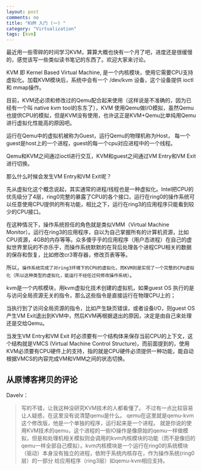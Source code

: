 ```yaml
---
layout: post
comments: no
title: "KVM 入门 (一) "
category: "Virtualization"
tags: [kvm]
---
```


最近用一些零碎的时间学习KVM，算算大概也快有一个月了吧，进度还是很缓慢的，感觉该写一些类似读书笔记的东西了。欢迎大家来讨论。


KVM 即 Kernel Based Virtual Machine, 是一个内核模块，使用它需要CPU支持虚拟化。加载KVM模块后，系统中会有一个 /dev/kvm 设备，这个设备提供 ioctl 和 mmap操作。

目前，KVM还必须和修改过的Qemu配合起来使用（这样说是不准确的，因为已经有一个叫 native kvm tool的东东了），KVM 使用Qemu做I/O模拟，虽然Qemu也提供CPU的模拟，但是KVM没有使用，也许这正是KVM+Qemu比单纯用Qemu进行虚拟化性能高的原因吧。

运行在Qemu中的虚拟机被称为Guest，运行Qemu的物理机称为Host， 每一个guest是host上的一个进程，guest的每一个cpu对应进程中的一个线程。

Qemu和KVM之间通过ioctl进行交互，KVM和guest之间通过VM Entry和VM Exit进行切换。


那么什么时候会发生VM Entry和VM Exit呢？

先从虚拟化这个概念说起，其实通常的进程/线程也是一种虚拟化。Intel把CPU的优先级分了4层，ring0完整的暴露了CPU的各个接口，运行在ring0的操作系统可以任意使用CPU提供的所有功能，相比之下，运行在ring3的应用程序只能看到较少的CPU接口。

在这种情况下，操作系统担任的角色就是类似VMM（Virtual Machine Monitor）。运行在ring3的应用程序，自以为自己掌握所有的计算机资源，比如CPU资源，4GB的内存等等。众多傻乎乎的应用程序（用户态进程）在自己的虚拟世界里玩的不亦乐乎，而操作系统默默的在背后处理各个进程CPU相关的数据的保存和恢复，比如修改cr3寄存器，修改页表等等。


所以，`操作系统完成了对ring3环境下的CPU的虚拟化，而KVM则是实现了一个完整的CPU虚拟化（所以这种类型的虚拟化，能运行不经任过何修改操作系统）`。

kvm是一个内核模块，用kvm虚拟化技术创建的虚拟机，如果guest OS 执行的是与访问全局资源无关的指令，那么这些指令是直接运行在物理CPU上的；

当执行到了访问全局资源的指令，比如产生缺页错误，或者设备I/O，则guest OS产生VM Exit退出到KVM中，然后KVM再根据退出的原因，决定是由自己来处理还是交给Qemu。

当发生VM Entry和VM Exit 时必须要有一个结构体来保存当前CPU的上下文，这个结构就是VMCS (Virtual Machine Control Structure)，而前面提到的，使用KVM必须要有CPU硬件上的支持，指的就是CPU硬件必须提供一种功能，能自动根据VMCS的内容完成VM和VMM之间的状态切换。



## 从原博客拷贝的评论

Davelv：

> 写的不错，让我这种没研究KVM技术的人都看懂了。
> 不过有一点比较容易让人疑惑，在这里没有说清楚qemu是什么。
> qemu在这里就是qemu-kvm这个修改版，他是一个单独的程序，运行起来是一个进程。
> 就是你说的使用KVM技术的qemu，这个进程的一些IO操作是像原始的qemu一样做模拟，但是和处理机相关模拟则会调用的kvm内核模块的功能（而不是像旧的qemu一样全部自己模拟）。kvm内核模块是一个运行在ring0的系统模块（驱动）本身没有独立的进程，依附于系统内核存在，作为操作系统(ring0层）的一部分 给应用程序（ring3层）如qemu-kvm相应支持。

